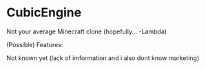 # CubicEngine
Not your average Minecraft clone (hopefully... -Lambda)

(Possible) Features:

Not known yet (lack of imformation and i also dont know marketing)
